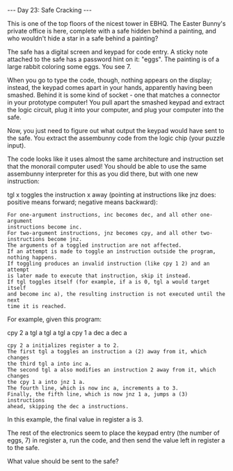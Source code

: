 --- Day 23: Safe Cracking ---

This is one of the top floors of the nicest tower in EBHQ. The Easter Bunny's
private office is here, complete with a safe hidden behind a painting, and who
wouldn't hide a star in a safe behind a painting?

The safe has a digital screen and keypad for code entry. A sticky note attached
to the safe has a password hint on it: "eggs". The painting is of a large
rabbit coloring some eggs. You see 7.

When you go to type the code, though, nothing appears on the display; instead,
the keypad comes apart in your hands, apparently having been smashed. Behind it
is some kind of socket - one that matches a connector in your prototype
computer! You pull apart the smashed keypad and extract the logic circuit, plug
it into your computer, and plug your computer into the safe.

Now, you just need to figure out what output the keypad would have sent to the
safe. You extract the assembunny code from the logic chip (your puzzle input).

The code looks like it uses almost the same architecture and instruction set
that the monorail computer used! You should be able to use the same assembunny
interpreter for this as you did there, but with one new instruction:

tgl x toggles the instruction x away (pointing at instructions like jnz does:
positive means forward; negative means backward):

    For one-argument instructions, inc becomes dec, and all other one-argument
    instructions become inc.
    For two-argument instructions, jnz becomes cpy, and all other two-instructions become jnz.
    The arguments of a toggled instruction are not affected.
    If an attempt is made to toggle an instruction outside the program, nothing happens.
    If toggling produces an invalid instruction (like cpy 1 2) and an attempt
    is later made to execute that instruction, skip it instead.
    If tgl toggles itself (for example, if a is 0, tgl a would target itself
    and become inc a), the resulting instruction is not executed until the next
    time it is reached.

For example, given this program:

cpy 2 a
tgl a
tgl a
tgl a
cpy 1 a
dec a
dec a

    cpy 2 a initializes register a to 2.
    The first tgl a toggles an instruction a (2) away from it, which changes
    the third tgl a into inc a.
    The second tgl a also modifies an instruction 2 away from it, which changes
    the cpy 1 a into jnz 1 a.
    The fourth line, which is now inc a, increments a to 3.
    Finally, the fifth line, which is now jnz 1 a, jumps a (3) instructions
    ahead, skipping the dec a instructions.

In this example, the final value in register a is 3.

The rest of the electronics seem to place the keypad entry (the number of eggs,
7) in register a, run the code, and then send the value left in register a to
the safe.

What value should be sent to the safe?


